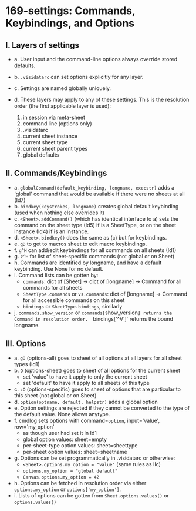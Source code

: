 # 169-settings: Commands, Keybindings, and Options

## I. Layers of settings

- a. User input and the command-line options always override stored defaults.
- b. `.visidatarc` can set options explicitly for any layer.
- c. Settings are named globally uniquely.
- d. These layers may apply to any of these settings.  This is the resolution order (the first applicable layer is used):

   1. in session via meta-sheet
   2. command line (options only)
   3. .visidatarc
   4. current sheet instance
   5. current sheet type
   6. current sheet parent types
   7. global defaults


## II. Commands/Keybindings

- a. `globalCommand(default_keybinding, longname, execstr)` adds a 'global' command that would be available if there were no sheets at all (Id7)
- b. `bindkey(keystrokes, longname)` creates global default keybinding (used when nothing else overrides it)
- c. `<Sheet>.addCommand()` (which has identical interface to a) sets the command on the sheet type (Id5) if <Sheet> is a SheetType, or on the sheet instance (Id4) if <Sheet> is an instance.
- d. `<Sheet>.bindkey()` does the same as (c) but for keybindings.
- e. `gD` to get to macros sheet to edit macro keybindings.
- f. `g^H` can add/edit keybindings for all commands on all sheets (Id1)
- g. `z^H` for list of sheet-specific commands (not global or on Sheet)
- h. Commands are identified by longname, and have a default keybinding.  Use None for no default.
- i. Command lists can be gotten by:
    - `commands`: dict of [Sheet] -> dict of [longname] -> Command for all commands for all sheets
    - `SheetType.commands` or `vs.commands`: dict of [longname] -> Command for all accessible commands on this sheet
    - `bindings` or `SheetType.bindings`, similarly
- j. `commands.show_version` or `commands[`show_version`] returns the Command in resolution order.  `bindings['^V']` returns the bound longname.

## III. Options

- a. `gO` (options-all) goes to sheet of all options at all layers for all sheet types (Id1)
- b. `O` (options-sheet) goes to sheet of all options for the current sheet
    - set 'value' to have it apply to only the current sheet
    - set 'default' to have it apply to all sheets of this type
- c. `zO` (options-specific) goes to sheet of options that are particular to this sheet (not global or on Sheet)
- d. `option(optname, default, helpstr)` adds a global option
- e. Option settings are rejected if they cannot be converted to the type of the default value.  None allows anytype.
- f. cmdlog sets options with command=`option`, input='value', row='my_option'
    - as though user had set it in Id1
    - global option values: sheet=empty
    - per-sheet-type option values: sheet=sheettype
    - per-sheet option values: sheet=sheetname
- g. Options can be set programmatically in .visidatarc or otherwise:
   - `<Sheet>.options.my_option = "value"` (same rules as IIc)
   - `options.my_option = "global default"`
   - `Canvas.options.my_option = 42`
- h. Options can be fetched in resolution order via either `options.my_option` or `options['my_option']`.
- i. Lists of options can be gotten from `Sheet.options.values()` or `options.values()`
